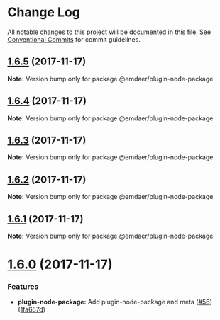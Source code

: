 # Change Log

All notable changes to this project will be documented in this file.
See [Conventional Commits](https://conventionalcommits.org) for commit guidelines.

<a name="1.6.5"></a>
## [1.6.5](https://github.com/emdaer/emdaer/compare/v1.6.4...v1.6.5) (2017-11-17)




**Note:** Version bump only for package @emdaer/plugin-node-package

<a name="1.6.4"></a>
## [1.6.4](https://github.com/emdaer/emdaer/compare/v1.6.3...v1.6.4) (2017-11-17)




**Note:** Version bump only for package @emdaer/plugin-node-package

<a name="1.6.3"></a>
## [1.6.3](https://github.com/emdaer/emdaer/compare/v1.6.2...v1.6.3) (2017-11-17)




**Note:** Version bump only for package @emdaer/plugin-node-package

<a name="1.6.2"></a>
## [1.6.2](https://github.com/emdaer/emdaer/compare/v1.6.1...v1.6.2) (2017-11-17)




**Note:** Version bump only for package @emdaer/plugin-node-package

<a name="1.6.1"></a>
## [1.6.1](https://github.com/emdaer/emdaer/compare/v1.6.0...v1.6.1) (2017-11-17)




**Note:** Version bump only for package @emdaer/plugin-node-package

<a name="1.6.0"></a>
# [1.6.0](https://github.com/emdaer/emdaer/compare/v1.5.50...v1.6.0) (2017-11-17)


### Features

* **plugin-node-package:** Add plugin-node-package and meta ([#56](https://github.com/emdaer/emdaer/issues/56)) ([1fa657d](https://github.com/emdaer/emdaer/commit/1fa657d))
